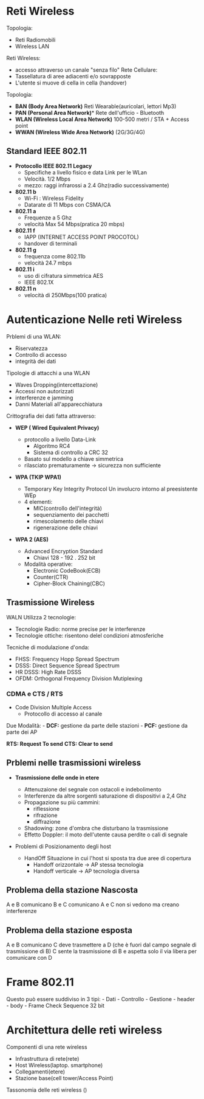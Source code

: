 # Reti Wireless

Topologia:
- Reti Radiomobili 
- Wireless LAN

Reti Wireless:
- accesso attraverso un canale "senza filo"
Rete Cellulare:
- Tassellatura di aree adiacenti e/o sovrapposte
- L'utente si muove di cella in cella (handover)

Topologia:
- **BAN (Body Area Network)**
Reti Wearable(auricolari, lettori Mp3)
- **PAN (Personal Area Network)***
Rete dell'ufficio - Bluetooth
- **WLAN (Wireless Local Area Network)**
100-500 metri / STA + Access point
- **WWAN (Wireless Wide Area Network)**
(2G/3G/4G)
 
 ## Standard IEEE 802.11
- **Protocollo IEEE 802.11 Legacy**
	- Specifiche a livello fisico e data Link per le WLan
	- Velocità. 1/2 Mbps
	- mezzo: raggi infrarossi a 2.4 Ghz(radio successivamente)
- **802.11 b**
	- Wi-Fi : Wireless Fidelity
	- Datarate di 11 Mbps con CSMA/CA
- **802.11 a**
	- Frequenze a 5 Ghz
	- velocità Max 54 Mbps(pratica 20 mbps)
- **802.11 f**
	- IAPP (INTERNET ACCESS POINT PROCOTOL)
	- handover di terminali
- **802.11 g**
	- frequenza come 802.11b
	- velocità 24.7 mbps
- **802.11 i**
	- uso di cifratura simmetrica AES
	- IEEE 802.1X
- **802.11 n**
	- velocità di 250Mbps(100 pratica)

# Autenticazione Nelle reti Wireless

Prblemi di una WLAN:
- Riservatezza
- Controllo di accesso
- integrità dei dati

Tipologie di attacchi a una WLAN
- Waves Dropping(intercettazione)
- Accessi non autorizzati
- interferenze e jamming
- Danni Materiali all'apparecchiatura

Crittografia dei dati fatta attraverso: 
- **WEP ( Wired Equivalent Privacy)**
	- protocollo a livello Data-Link
		- Algoritmo RC4
		- Sistema di controllo a CRC 32
	- Basato sul modello a chiave simmetrica
	- rilasciato prematuramente -> sicurezza non sufficiente

- **WPA (TKIP WPA1)**
	- Temporary Key  Integrity Protocol
	Un involucro intorno al preesistente WEp
	- 4 elementi:
		- MIC(controllo dell'integrità)
		- sequenziamento dei pacchetti
		- rimescolamento delle chiavi
		- rigenerazione delle chiavi

- **WPA 2 (AES)**
	- Advanced Encryption Standard
		- Chiavi 128 - 192 . 252 bit 
	- Modalità operative:
		- Electronic CodeBook(ECB)
		- Counter(CTR)
		- Cipher-Block Chaining(CBC)

## Trasmissione Wireless

WALN Utilizza 2 tecnologie:
- Tecnologie Radio: norme precise per le interferenze
- Tecnologie ottiche: risentono delel condizioni atmosferiche

Tecniche di modulazione d'onda:
- FHSS: Frequency Hopp Spread Spectrum
- DSSS: Direct Sequence Spread Spectrum 
- HR DSSS: High Rate DSSS
- OFDM: Orthogonal Frequency Division Mutiplexing

### CDMA e CTS / RTS 
- Code Division Multiple Access
	- Protocollo di accesso al canale

Due Modalità:
	- **DCF:** gestione da parte delle stazioni
	- **PCF:** gestione da parte dei AP

**RTS: Request To send**
**CTS: Clear to send**

## Prblemi nelle trasmissioni wireless

- **Trasmissione delle onde in etere**
	- Attenuzaione del segnale con ostacoli e indebolimento
	- Interferenze da altre sorgenti saturazione di dispositivi a 2,4 Ghz
	- Propagazione su più cammini:
		- riflessione
		- rifrazione
		- diffrazione
	- Shadowing: zone d'ombra che disturbano la trasmissione
	- Effetto Doppler: il moto dell'utente causa perdite o cali di segnale

- Problemi di Posizionamento degli host
	- HandOff
	Situazione in cui l'host si sposta tra due aree di copertura
		- Handoff orizzontale -> AP stessa tecnologia
		- Handoff verticale -> AP tecnologia diversa

## Problema della stazione Nascosta

A e B comunicano
B e C comunicano 
A e C non si vedono ma creano interferenze

## Problema della stazione esposta

A e B comunicano
C deve trasmettere a D (che è fuori dal campo segnale di trasmissione di B)
C sente la trasmissione di B e aspetta solo il via libera per comunicare con D

# Frame 802.11

Questo può essere suddiviso in 3 tipi:
	- Dati - Controllo - Gestione
	- header - body - Frame Check Sequence 32 bit

# Architettura delle reti wireless

Componenti di una rete wireless
- Infrastruttura di rete(rete)
- Host Wireless(laptop. smartphone)
- Collegamenti(etere)
- Stazione base(cell tower/Access Point)

Tassonomia delle reti wireless ()
<!--stackedit_data:
eyJoaXN0b3J5IjpbMjAxMjc3NTcxOSwtMTIxNjQ0ODQ4OCwtOT
c4OTg2NTQ3XX0=
-->
